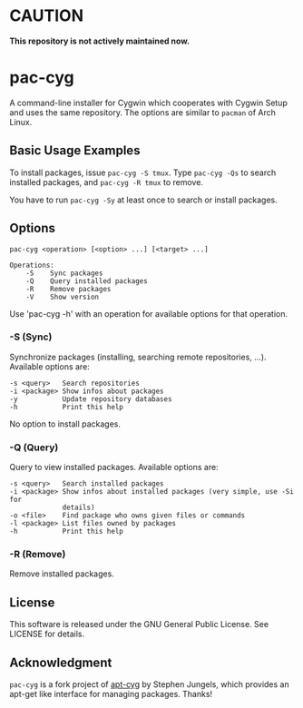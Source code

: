 CAUTION
=======

**This repository is not actively maintained now.**


pac-cyg
=======

A command-line installer for Cygwin which cooperates with Cygwin Setup and uses
the same repository. The options are similar to `pacman` of Arch Linux.


Basic Usage Examples
-----------

To install packages, issue `pac-cyg -S tmux`.
Type `pac-cyg -Qs` to search installed packages, and `pac-cyg -R tmux`
to remove.

You have to run `pac-cyg -Sy` at least once to search or install packages.


Options
--------

    pac-cyg <operation> [<option> ...] [<target> ...]

    Operations:
        -S    Sync packages
        -Q    Query installed packages
        -R    Remove packages
        -V    Show version

Use 'pac-cyg -h' with an operation for available options for that operation.


### -S (Sync) ###

Synchronize packages (installing, searching remote repositories, ...).
Available options are:

    -s <query>   Search repositories
    -i <package> Show infos about packages
    -y           Update repository databases
    -h           Print this help

No option to install packages.


### -Q (Query) ###

Query to view installed packages. Available options are:

    -s <query>   Search installed packages
    -i <package> Show infos about installed packages (very simple, use -Si for
                 details)
    -o <file>    Find package who owns given files or commands
    -l <package> List files owned by packages
    -h           Print this help


### -R (Remove) ###

Remove installed packages.


License
-------

This software is released under the GNU General Public License. See LICENSE for
details.


Acknowledgment
--------------

`pac-cyg` is a fork project of [apt-cyg](https://code.google.com/p/apt-cyg/) by
Stephen Jungels, which provides an apt-get like interface for managing packages.
Thanks!
